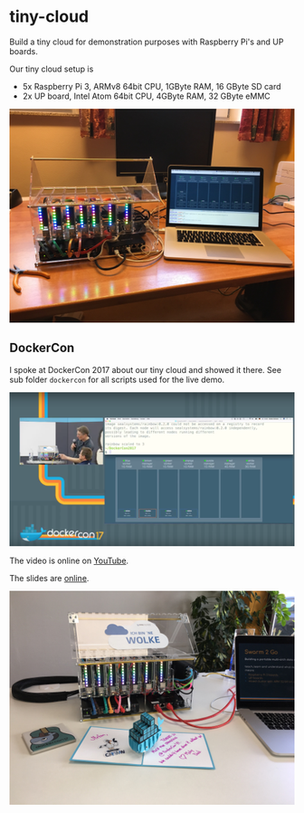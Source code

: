 # tiny-cloud

Build a tiny cloud for demonstration purposes with Raspberry Pi's and UP boards.

Our tiny cloud setup is

- 5x Raspberry Pi 3, ARMv8 64bit CPU, 1GByte RAM, 16 GByte SD card
- 2x UP board, Intel Atom 64bit CPU, 4GByte RAM, 32 GByte eMMC

![PiCloud](prepare-hardware/images/picloud.jpg)

## DockerCon

I spoke at DockerCon 2017 about our tiny cloud and showed it there.
See sub folder `dockercon` for all scripts used for the live demo.

![swarm 2 go talk at DockerCon](dockercon/dockercon-swarm-2-go.png)

The video is online on [YouTube](https://www.youtube.com/watch?v=UiJP-368BLA&list=PLkA60AVN3hh_nihZ1mh6cO3n-uMdF7UlV&index=64).

The slides are [online](https://www.slideshare.net/stefscherer/swarm-2-go-build-a-portable-multiarch-data-center-with-pi-and-up-nodes).

![Rebuilding PiCloud after DockerCon](prepare-hardware/images/after_dockercon.jpg)
